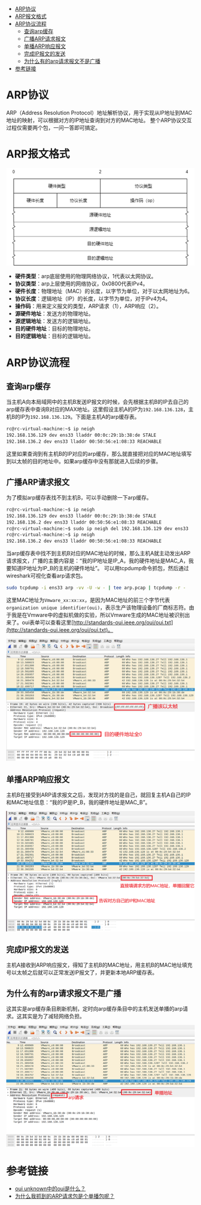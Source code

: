 - [ARP协议](#arp协议)
- [ARP报文格式](#arp报文格式)
- [ARP协议流程](#arp协议流程)
  - [查询arp缓存](#查询arp缓存)
  - [广播ARP请求报文](#广播arp请求报文)
  - [单播ARP响应报文](#单播arp响应报文)
  - [完成IP报文的发送](#完成ip报文的发送)
  - [为什么有的arp请求报文不是广播](#为什么有的arp请求报文不是广播)
- [参考链接](#参考链接)

# ARP协议

ARP（Address Resolution Protocol）地址解析协议，用于实现从IP地址到MAC地址的映射，可以根据对方的IP地址查询到对方的MAC地址。
整个ARP协议交互过程仅需要两个包，一问一答即可搞定。

# ARP报文格式

![arp-packet](arp-packet.png)

- **硬件类型**：arp底层使用的物理网络协议，1代表以太网协议。
- **协议类型**：arp上层使用的网络协议，0x0800代表IPv4。
- **硬件长度**：物理地址（MAC）的长度，以字节为单位，对于以太网地址为6。
- **协议长度**：逻辑地址（IP）的长度，以字节为单位，对于IPv4为4。
- **操作码**：用来定义报文的类型，ARP请求（1），ARP响应（2）。
- **源硬件地址**：发送方的物理地址。
- **源逻辑地址**：发送方的逻辑地址。
- **目的硬件地址**：目标的物理地址。
- **目的逻辑地址**：目标的逻辑地址。

# ARP协议流程

## 查询arp缓存

当主机A向本局域网中的主机B发送IP报文的时候，会先根据主机B的IP去自己的arp缓存表中查询B对应的MAX地址。这里假设主机A的IP为`192.168.136.128`，主机B的IP为`192.168.136.129`。下面是主机A的arp缓存表。

```bash
rc@rc-virtual-machine:~$ ip neigh 
192.168.136.129 dev ens33 lladdr 00:0c:29:1b:38:de STALE
192.168.136.2 dev ens33 lladdr 00:50:56:e1:08:33 REACHABLE
```

这里如果查询到有主机B的IP对应的arp缓存，那么就直接把对应的MAC地址填写到以太帧的目的地址中。如果arp缓存中没有那就进入后续的步骤。

## 广播ARP请求报文

为了模拟arp缓存表找不到主机B，可以手动删除一下arp缓存。

```bash
rc@rc-virtual-machine:~$ ip neigh 
192.168.136.129 dev ens33 lladdr 00:0c:29:1b:38:de STALE
192.168.136.2 dev ens33 lladdr 00:50:56:e1:08:33 REACHABLE
rc@rc-virtual-machine:~$ sudo ip neigh del 192.168.136.129 dev ens33
rc@rc-virtual-machine:~$ ip neigh 
192.168.136.2 dev ens33 lladdr 00:50:56:e1:08:33 REACHABLE
```

当arp缓存表中找不到主机B对应的MAC地址的时候，那么主机A就主动发出ARP请求报文，广播的主要内容是：“我的IP地址是IP_A，我的硬件地址是MAC_A，我要知道IP地址为IP_B的主机的硬件地址”。
可以用tcpdump命令抓包，然后通过wireshark可视化查看arp请求包。

```bash
sudo tcpdump -i ens33 arp -vv -U -w - | tee arp.pcap | tcpdump -r -
```

这里MAC地址为`Vmware_xx:xx:xx`，是因为MAC地址的前三个字节代表`organization unique identifier(oui)`，表示生产该物理设备的厂商标志符。由于我是在Vmware中的虚拟机做的实验，所以Vmware生成的MAC地址被识别出来了。oui表单可以查看这里[http://standards-oui.ieee.org/oui/oui.txt](http://standards-oui.ieee.org/oui/oui.txt)。

![arp-request](arp-request.PNG)

## 单播ARP响应报文

主机B在接受到ARP请求报文之后，发现对方找的是自己，就回复主机A自己的IP和MAC地址信息：“我的IP是IP_B，我的硬件地址是MAC_B”。

![arp-response](arp-response.PNG)

## 完成IP报文的发送

主机A接收到ARP响应报文，得知了主机B的MAC地址，用主机B的MAC地址填充号以太帧之后就可以正常发送IP报文了，并更新本地ARP缓存表。

## 为什么有的arp请求报文不是广播

这其实是arp缓存条目刷新机制，定时向arp缓存条目中的主机发送单播的arp请求。这其实是为了减轻网络负担。

![arp-refresh](arp-refresh.PNG)

# 参考链接

- [oui unknown中的oui是什么？](https://blog.csdn.net/lineuman/article/details/119010896)
- [为什么我抓到的ARP请求包是个单播包呢？](https://www.zhihu.com/question/55518131/answer/906406302)
